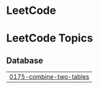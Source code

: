 # LeetCode
<!---LeetCode Topics Start-->
# LeetCode Topics
## Database
|  |
| ------- |
| [0175-combine-two-tables](https://github.com/Aask08/LeetCode/tree/master/0175-combine-two-tables) |
<!---LeetCode Topics End-->